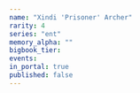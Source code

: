 ```yaml
---
name: "Xindi 'Prisoner' Archer"
rarity: 4
series: "ent"
memory_alpha: ""
bigbook_tier:
events:
in_portal: true
published: false
---
```

